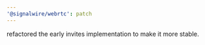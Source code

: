 ```yaml
---
'@signalwire/webrtc': patch
---
```


refactored the early invites implementation to make it more stable.

